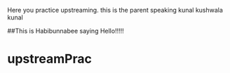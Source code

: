 Here you practice upstreaming.
this is the parent speaking
kunal 
kushwala
kunal



\##This is Habibunnabee saying Hello!!!!!

# upstreamPrac

